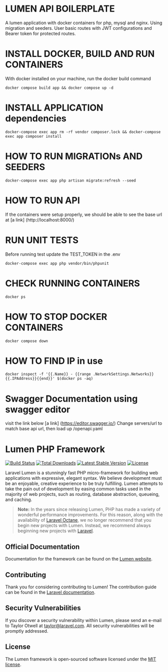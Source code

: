 # LUMEN API BOILERPLATE
A lumen application with docker containers for php, mysql and nginx. Using migration and seeders. User basic routes with JWT configurations and Bearer token for protected routes.

# INSTALL DOCKER, BUILD AND RUN CONTAINERS
 With docker installed on your machine, run the docker build command
```
docker compose build app && docker compose up -d 
```

# INSTALL APPLICATION dependencies
```
docker-compose exec app rm -rf vendor composer.lock && docker-compose exec app composer install
``` 

# HOW TO RUN MIGRATIONs AND SEEDERS
```
docker-compose exec app php artisan migrate:refresh --seed
```

# HOW TO RUN API
If the containers were setup properly, we should be able to see the base url at
[a link] (http://localhost:8000/)

# RUN UNIT TESTS
Before running test update the TEST_TOKEN in the .env
```
docker-compose exec app php vendor/bin/phpunit
```

# CHECK RUNNING CONTAINERS
```
docker ps
```

# HOW TO STOP DOCKER CONTAINERS 
```
docker compose down
```

# HOW TO FIND IP in use
```
docker inspect -f '{{.Name}} - {{range .NetworkSettings.Networks}}{{.IPAddress}}{{end}}' $(docker ps -aq)
```

# Swagger Documentation using swagger editor
visit the link below
[a link] (https://editor.swagger.io/)
Change servers/url to match base api url, then load up /openapi.yaml

# Lumen PHP Framework

[![Build Status](https://travis-ci.org/laravel/lumen-framework.svg)](https://travis-ci.org/laravel/lumen-framework)
[![Total Downloads](https://img.shields.io/packagist/dt/laravel/lumen-framework)](https://packagist.org/packages/laravel/lumen-framework)
[![Latest Stable Version](https://img.shields.io/packagist/v/laravel/lumen-framework)](https://packagist.org/packages/laravel/lumen-framework)
[![License](https://img.shields.io/packagist/l/laravel/lumen)](https://packagist.org/packages/laravel/lumen-framework)

Laravel Lumen is a stunningly fast PHP micro-framework for building web applications with expressive, elegant syntax. We believe development must be an enjoyable, creative experience to be truly fulfilling. Lumen attempts to take the pain out of development by easing common tasks used in the majority of web projects, such as routing, database abstraction, queueing, and caching.

> **Note:** In the years since releasing Lumen, PHP has made a variety of wonderful performance improvements. For this reason, along with the availability of [Laravel Octane](https://laravel.com/docs/octane), we no longer recommend that you begin new projects with Lumen. Instead, we recommend always beginning new projects with [Laravel](https://laravel.com).

## Official Documentation

Documentation for the framework can be found on the [Lumen website](https://lumen.laravel.com/docs).

## Contributing

Thank you for considering contributing to Lumen! The contribution guide can be found in the [Laravel documentation](https://laravel.com/docs/contributions).

## Security Vulnerabilities

If you discover a security vulnerability within Lumen, please send an e-mail to Taylor Otwell at taylor@laravel.com. All security vulnerabilities will be promptly addressed.

## License

The Lumen framework is open-sourced software licensed under the [MIT license](https://opensource.org/licenses/MIT).
